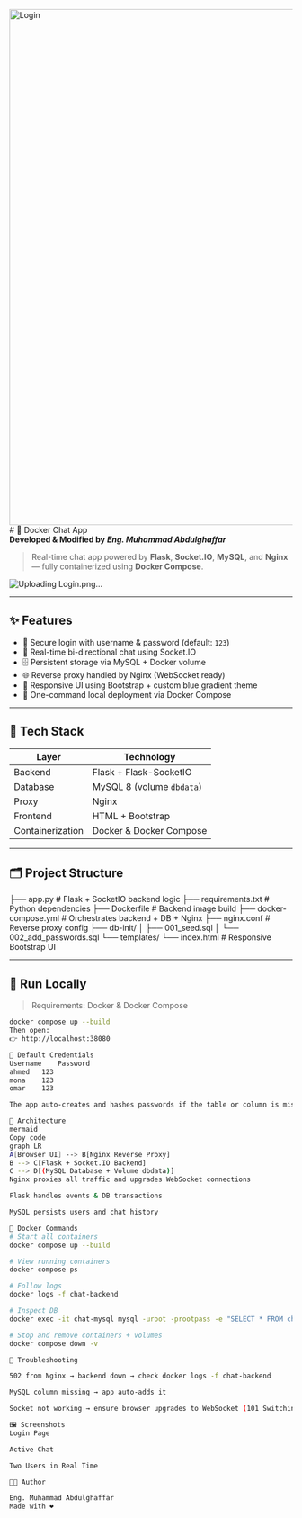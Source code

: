 <img width="1919" height="917" alt="Login" src="https://github.com/user-attachments/assets/c96e6f56-fa2d-4881-a8aa-22d4431ee8d3" /># 💬 Docker Chat App  
**Developed & Modified by _Eng. Muhammad Abdulghaffar_**

> Real-time chat app powered by **Flask**, **Socket.IO**, **MySQL**, and **Nginx** — fully containerized using **Docker Compose**.

![Uploading Login.png…](Login)


---

## ✨ Features
- 🔐 Secure login with username & password (default: `123`)
- 💬 Real-time bi-directional chat using Socket.IO  
- 🗄️ Persistent storage via MySQL + Docker volume  
- 🌐 Reverse proxy handled by Nginx (WebSocket ready)
- 🎨 Responsive UI using Bootstrap + custom blue gradient theme  
- 🐳 One-command local deployment via Docker Compose

---

## 🧰 Tech Stack
| Layer | Technology |
|-------|-------------|
| Backend | Flask + Flask-SocketIO |
| Database | MySQL 8 (volume `dbdata`) |
| Proxy | Nginx |
| Frontend | HTML + Bootstrap |
| Containerization | Docker & Docker Compose |

---

## 🗂️ Project Structure
├── app.py # Flask + SocketIO backend logic
├── requirements.txt # Python dependencies
├── Dockerfile # Backend image build
├── docker-compose.yml # Orchestrates backend + DB + Nginx
├── nginx.conf # Reverse proxy config
├── db-init/
│ ├── 001_seed.sql
│ └── 002_add_passwords.sql
└── templates/
└── index.html # Responsive Bootstrap UI


---

## 🚀 Run Locally

> Requirements: Docker & Docker Compose

```bash
docker compose up --build
Then open:
👉 http://localhost:38080

🔐 Default Credentials
Username	Password
ahmed	123
mona	123
omar	123

The app auto-creates and hashes passwords if the table or column is missing.

🧱 Architecture
mermaid
Copy code
graph LR
A[Browser UI] --> B[Nginx Reverse Proxy]
B --> C[Flask + Socket.IO Backend]
C --> D[(MySQL Database + Volume dbdata)]
Nginx proxies all traffic and upgrades WebSocket connections

Flask handles events & DB transactions

MySQL persists users and chat history

🐳 Docker Commands
# Start all containers
docker compose up --build

# View running containers
docker compose ps

# Follow logs
docker logs -f chat-backend

# Inspect DB
docker exec -it chat-mysql mysql -uroot -prootpass -e "SELECT * FROM chatdb.messages LIMIT 10;"

# Stop and remove containers + volumes
docker compose down -v

🧪 Troubleshooting

502 from Nginx → backend down → check docker logs -f chat-backend

MySQL column missing → app auto-adds it

Socket not working → ensure browser upgrades to WebSocket (101 Switching Protocols)

🖼️ Screenshots
Login Page

Active Chat

Two Users in Real Time

👨‍💻 Author

Eng. Muhammad Abdulghaffar
Made with ❤️
